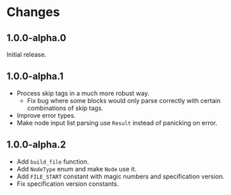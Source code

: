 # Changes
## 1.0.0-alpha.0
Initial release.
## 1.0.0-alpha.1
- Process skip tags in a much more robust way.
  - Fix bug where some blocks would only parse correctly with certain combinations of skip tags.
- Improve error types.
- Make node input list parsing use `Result` instead of panicking on error.
## 1.0.0-alpha.2
- Add `build_file` function.
- Add `NodeType` enum and make `Node` use it.
- Add `FILE_START` constant with magic numbers and specification version.
- Fix specification version constants.
